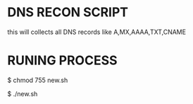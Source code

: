 # DNS RECON SCRIPT

this  will collects all DNS records like A,MX,AAAA,TXT,CNAME

# RUNING PROCESS
$ chmod 755 new.sh


$ ./new.sh
